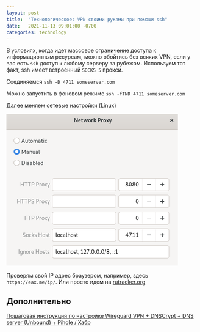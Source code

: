 ```yaml
---
layout: post
title:  "Технологическое: VPN своими руками при помощи ssh"
date:   2021-11-13 09:01:00 -0700
categories: technology
---
```


В условиях, когда идет массовое ограничение доступа к информационным ресурсам, 
можно обойтись без всяких VPN, если у вас есть `ssh` доступ
к любому серверу за рубежом. Используем тот факт, ssh имеет встроенный `SOCKS 5` прокси.

Соединяемся 
`ssh -D 4711 someserver.com`

Можно запустить в фоновом режиме
`ssh -fTND 4711 someserver.com`

Далее меняем сетевые настройки (Linux)

![socks5_proxy.png](/assets/socks5_proxy.png)

Проверям свой IP адрес браузером, например, здесь `https://eax.me/ip/`. Или просто идем на [rutracker.org](https://rutracker.org/)

## Дополнительно

[Пошаговая инструкция по настройке Wireguard VPN + DNSCrypt + DNS server (Unbound) + Pihole / Хабр](/assets/vpn_idea1.mht)
